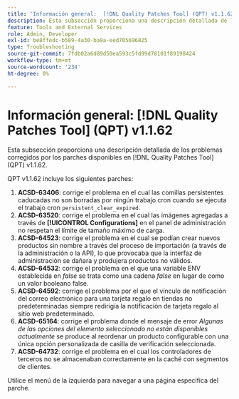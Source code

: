 ```yaml
---
title: 'Información general:  [!DNL Quality Patches Tool] (QPT) v1.1.62'
description: Esta subsección proporciona una descripción detallada de los problemas corregidos por los parches disponibles en  [!DNL Quality Patches Tool] (QPT) v1.1.62.
feature: Tools and External Services
role: Admin, Developer
exl-id: be8ffedc-b589-4a30-ba9a-eed705696825
type: Troubleshooting
source-git-commit: 7fdb02a6d89d50ea593c5fd99d78101f89198424
workflow-type: tm+mt
source-wordcount: '234'
ht-degree: 0%

---
```


# Información general: [!DNL Quality Patches Tool] (QPT) v1.1.62

Esta subsección proporciona una descripción detallada de los problemas corregidos por los parches disponibles en [!DNL Quality Patches Tool] (QPT) v1.1.62.

QPT v1.1.62 incluye los siguientes parches:

1. **ACSD-63406**: corrige el problema en el cual las comillas persistentes caducadas no son borradas por ningún trabajo cron cuando se ejecuta el trabajo cron `persistent_clear_expired`.
1. **ACSD-63520**: corrige el problema en el cual las imágenes agregadas a través de **[!UICONTROL Configurations]** en el panel de administración no respetan el límite de tamaño máximo de carga.
1. **ACSD-64523**: corrige el problema en el cual se podían crear nuevos productos sin nombre a través del proceso de importación (a través de la administración o la API), lo que provocaba que la interfaz de administración se dañara y produjera productos no válidos.
1. **ACSD-64532**: corrige el problema en el que una variable ENV establecida en *false* se trata como una cadena *false* en lugar de como un valor booleano false.
1. **ACSD-64592**: corrige el problema por el que el vínculo de notificación del correo electrónico para una tarjeta regalo en tiendas no predeterminadas siempre redirigía la notificación de tarjeta regalo al sitio web predeterminado.
1. **ACSD-65164**: corrige el problema donde el mensaje de error *Algunas de las opciones del elemento seleccionado no están disponibles actualmente* se produce al reordenar un producto configurable con una única opción personalizada de casilla de verificación seleccionada.
1. **ACSD-64732**: corrige el problema en el cual los controladores de terceros no se almacenaban correctamente en la caché con segmentos de clientes.

Utilice el menú de la izquierda para navegar a una página específica del parche.
